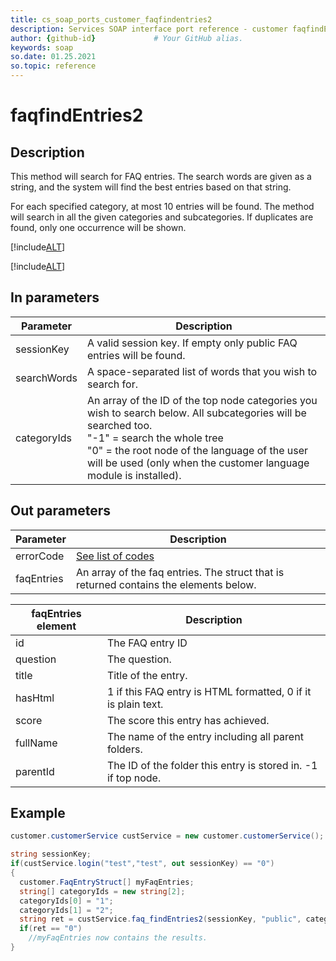 ```yaml
---
title: cs_soap_ports_customer_faqfindentries2
description: Services SOAP interface port reference - customer faqfindEntries2
author: {github-id}             # Your GitHub alias.
keywords: soap
so.date: 01.25.2021
so.topic: reference
---
```


# faqfindEntries2

## Description

This method will search for FAQ entries. The search words are given as a string, and the system will find the best entries based on that string.

For each specified category, at most 10 entries will be found. The method will search in all the given categories and subcategories. If duplicates are found, only one occurrence will be shown.

[!include[ALT](./includes/note-db-update.md)]

[!include[ALT](./includes/ejournalcron-force.md)]

## In parameters

| Parameter | Description |
|---|---|
| sessionKey | A valid session key. If empty only public FAQ entries will be found. |
| searchWords | A space-separated list of words that you wish to search for. |
| categoryIds | An array of the ID of the top node categories you wish to search below. All subcategories will be searched too.<br>"-1" = search the whole tree<br>"0" = the root node of the language of the user will be used (only when the customer language module is installed). |

## Out parameters

| Parameter | Description |
|---|---|
| errorCode | [See list of codes][1] |
| faqEntries | An array of the faq entries. The struct that is returned contains the elements below. |

| faqEntries element | Description |
|---|---|
| id | The FAQ entry ID |
| question | The question. |
| title | Title of the entry. |
| hasHtml | 1 if this FAQ entry is HTML formatted, 0 if it is plain text. |
| score | The score this entry has achieved. |
| fullName | The name of the entry including all parent folders. |
| parentId | The ID of the folder this entry is stored in. -1 if top node. |

## Example

```csharp
customer.customerService custService = new customer.customerService();

string sessionKey;
if(custService.login("test","test", out sessionKey) == "0")
{
  customer.FaqEntryStruct[] myFaqEntries;
  string[] categoryIds = new string[2];
  categoryIds[0] = "1";
  categoryIds[1] = "2";
  string ret = custService.faq_findEntries2(sessionKey, "public", categoryIds, out myFaqEntries);
  if(ret == "0")
    //myFaqEntries now contains the results.
}
```

<!-- Referenced links -->
[1]: ../error-codes.md
